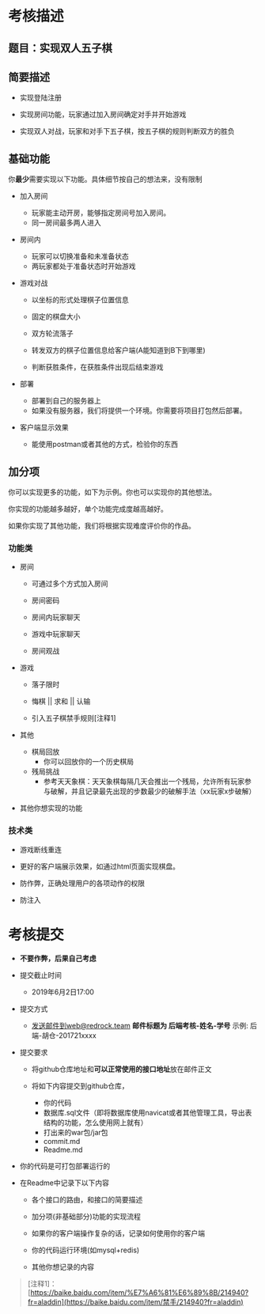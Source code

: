 # 考核描述

## 题目：实现双人五子棋

## 简要描述

- 实现登陆注册

- 实现房间功能，玩家通过加入房间确定对手并开始游戏

- 实现双人对战，玩家和对手下五子棋，按五子棋的规则判断双方的胜负

## 基础功能

你**最少**需要实现以下功能。具体细节按自己的想法来，没有限制

- 加入房间

  * 玩家能主动开房，能够指定房间号加入房间。

  - 同一房间最多两人进入

- 房间内

  * 玩家可以切换准备和未准备状态

  - 两玩家都处于准备状态时开始游戏

- 游戏对战

  * 以坐标的形式处理棋子位置信息

  - 固定的棋盘大小

  - 双方轮流落子

  - 转发双方的棋子位置信息给客户端(A能知道到B下到哪里)

  - 判断获胜条件，在获胜条件出现后结束游戏

- 部署
  * 部署到自己的服务器上
  * 如果没有服务器，我们将提供一个环境。你需要将项目打包然后部署。

- 客户端显示效果

  * 能使用postman或者其他的方式，检验你的东西

## 加分项

你可以实现更多的功能，如下为示例。你也可以实现你的其他想法。

你实现的功能越多越好，单个功能完成度越高越好。

如果你实现了其他功能，我们将根据实现难度评价你的作品。

### 功能类

- 房间

  * 可通过多个方式加入房间

  - 房间密码

  - 房间内玩家聊天

  - 游戏中玩家聊天

  - 房间观战

- 游戏

  * 落子限时

  - 悔棋 || 求和 || 认输

  - 引入五子棋禁手规则[注释1]

- 其他

  * 棋局回放
    * 你可以回放你的一个历史棋局

  - 残局挑战
    * 参考天天象棋：天天象棋每隔几天会推出一个残局，允许所有玩家参与破解，并且记录最先出现的步数最少的破解手法（xx玩家x步破解）

- 其他你想实现的功能

### 技术类

- 游戏断线重连

- 更好的客户端展示效果，如通过html页面实现棋盘。

- 防作弊，正确处理用户的各项动作的权限
- 防注入

# 考核提交

- **不要作弊，后果自己考虑**

- 提交截止时间

  * 2019年6月2日17:00 
- 提交方式

  * 发送邮件到web@redrock.team   **邮件标题为   后端考核-姓名-学号**     示例: 后端-胡仓-201721xxxx
- 提交要求
  * 将github仓库地址和**可以正常使用的接口地址**放在邮件正文

  * 将如下内容提交到github仓库，

    * 你的代码

    - 数据库.sql文件（即将数据库使用navicat或者其他管理工具，导出表结构的功能，怎么使用网上就有）
    - 打出来的war包/jar包
    - commit.md
    - Readme.md

- 你的代码是可打包部署运行的

- 在Readme中记录下以下内容

  - 各个接口的路由，和接口的简要描述
  - 加分项(非基础部分)功能的实现流程
  
  - 如果你的客户端操作复杂的话，记录如何使用你的客户端
  - 你的代码运行环境(如mysql+redis)
  
  - 其他你想记录的内容


> [注释1]：[https://baike.baidu.com/item/%E7%A6%81%E6%89%8B/214940?fr=aladdin](https://baike.baidu.com/item/禁手/214940?fr=aladdin)